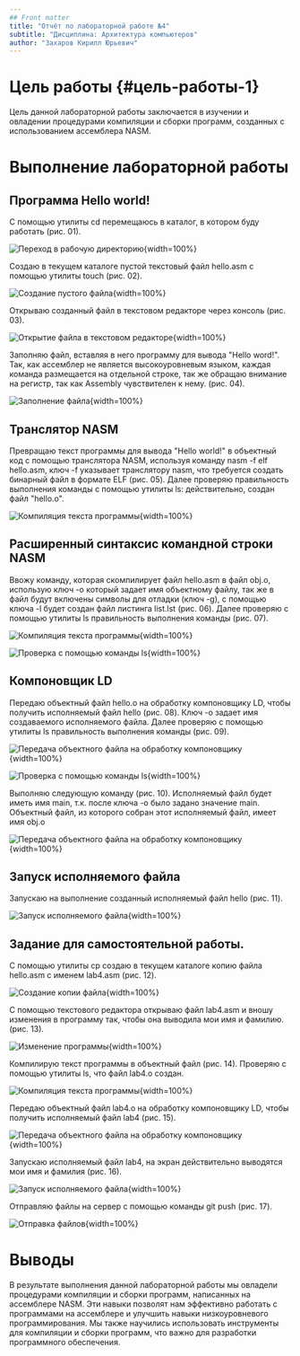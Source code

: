 ```yaml
---
## Front matter
title: "Отчёт по лабораторной работе №4"
subtitle: "Дисциплина: Архитектура компьютеров"
author: "Захаров Кирилл Юрьевич"
---
```


# Цель работы {#цель-работы-1}

Цель данной лабораторной работы заключается в изучении и овладении
процедурами компиляции и сборки программ, созданных с использованием
ассемблера NASM.

# Выполнение лабораторной работы

## Программа Hello world!

С помощью утилиты cd перемещаюсь в каталог, в котором буду работать
(рис. 01).

![Переход в рабочую директорию](pic/media/image1.png){width=100%}



Создаю в текущем каталоге пустой текстовый файл hello.asm с помощью
утилиты touch (рис. 02).

![Создание пустого файла](pic/media/image2.png){width=100%}



Открываю созданный файл в текстовом редакторе через консоль (рис. 03).

![Открытие файла в текстовом редакторе](pic/media/image3.png){width=100%}



Заполняю файл, вставляя в него программу для вывода "Hello word!". Так,
как ассемблер не является высокоуровневым языком, каждая команда
размещается на отдельной строке, так же обращаю внимание на регистр, так
как Assembly чувствителен к нему. (рис. 04).

![Заполнение файла](pic/media/image4.png){width=100%}

## Транслятор NASM

Превращаю текст программы для вывода "Hello world!" в объектный код с
помощью транслятора NASM, используя команду nasm -f elf hello.asm, ключ
-f указывает транслятору nasm, что требуется создать бинарный файл в
формате ELF (рис. 05). Далее проверяю правильность выполнения команды с
помощью утилиты ls: действительно, создан файл "hello.o".

![Компиляция текста программы](pic/media/image5.png){width=100%}

## Расширенный синтаксис командной строки NASM

Ввожу команду, которая скомпилирует файл hello.asm в файл obj.o,
использую ключ -o который задает имя объектному файлу, так же в файл
будут включены символы для отладки (ключ -g), с помощью ключа -l будет
создан файл листинга list.lst (рис. 06). Далее проверяю с помощью
утилиты ls правильность выполнения команды (рис. 07).

![Компиляция текста программы](pic/media/image6.png){width=100%}

![Проверка с помощью команды ls](pic/media/image7.png){width=100%}

## Компоновщик LD

Передаю объектный файл hello.o на обработку компоновщику LD, чтобы
получить исполняемый файл hello (рис. 08). Ключ -о задает имя
создаваемого исполняемого файла. Далее проверяю с помощью утилиты ls
правильность выполнения команды (рис. 09).

![Передача объектного файла на обработку
компоновщику](pic/media/image8.png){width=100%}

![Проверка с помощью команды ls](pic/media/image9.png){width=100%}



Выполняю следующую команду (рис. 10). Исполняемый файл будет иметь имя
main, т.к. после ключа -о было задано значение main. Объектный файл, из
которого собран этот исполняемый файл, имеет имя obj.o

![Передача объектного файла на обработку компоновщику](pic/media/image10.png){width=100%}



## Запуск исполняемого файла

Запускаю на выполнение созданный исполняемый файл hello (рис. 11).

![Запуск исполняемого файла](pic/media/image11.png){width=100%}



## Задание для самостоятельной работы.

С помощью утилиты cp создаю в текущем каталоге копию файла hello.asm с
именем lab4.asm (рис. 12).

![Создание копии файла](pic/media/image12.png){width=100%}



С помощью текстового редактора открываю файл lab4.asm и вношу изменения
в программу так, чтобы она выводила мои имя и фамилию. (рис. 13).

![Изменение программы](pic/media/image13.png){width=100%}


Компилирую текст программы в объектный файл (рис. 14). Проверяю с
помощью утилиты ls, что файл lab4.o создан.

![Компиляция текста программы](pic/media/image14.png){width=100%}



Передаю объектный файл lab4.o на обработку компоновщику LD, чтобы
получить исполняемый файл lab4 (рис. 15).

![Передача объектного файла на обработку компоновщику](pic/media/image15.png){width=100%}



Запускаю исполняемый файл lab4, на экран действительно выводятся мои имя
и фамилия (рис. 16).

![Запуск исполняемого файла](pic/media/image16.png){width=100%}



Отправляю файлы на сервер с помощью команды git push (рис. 17).

![Отправка файлов](pic/media/image17.png){width=100%}



# Выводы

В результате выполнения данной лабораторной работы мы овладели
процедурами компиляции и сборки программ, написанных на ассемблере NASM.
Эти навыки позволят нам эффективно работать с программами на ассемблере
и улучшить навыки низкоуровневого программирования. Мы также научились
использовать инструменты для компиляции и сборки программ, что важно для
разработки программного обеспечения.
